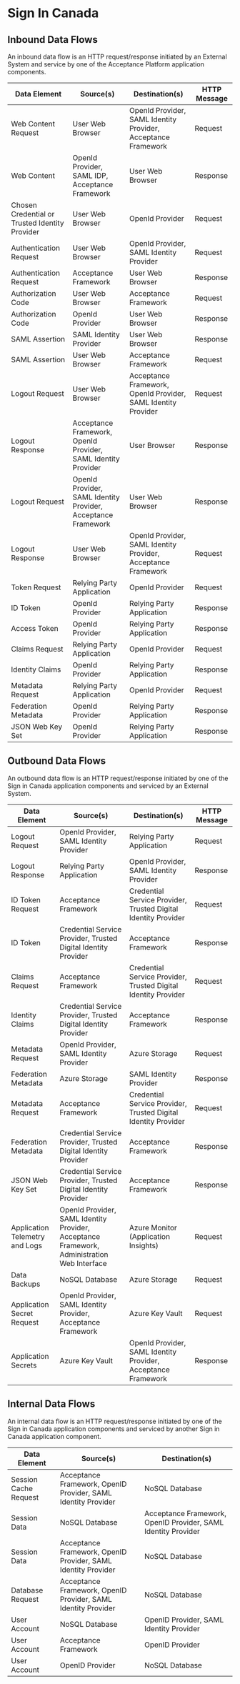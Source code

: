 # Sign In Canada

## Inbound Data Flows

An inbound data flow is an HTTP request/response initiated by an External System and service by one of the Acceptance Platform application components.


|Data Element|Source(s)|Destination(s)|HTTP Message|
|------------|---------|--------------|------------|
|Web Content Request|User Web Browser|OpenId Provider, SAML Identity Provider, Acceptance Framework|Request|
|Web Content|OpenId Provider, SAML IDP, Acceptance Framework|User Web Browser|Response|
|Chosen Credential or Trusted Identity Provider|User Web Browser|OpenId Provider|Request|
|Authentication Request|User Web Browser|OpenId Provider, SAML Identity Provider|Request|
|Authentication Request|Acceptance Framework|User Web Browser|Response|
|Authorization Code|User Web Browser|Acceptance Framework|Request|
|Authorization Code|OpenId Provider|User Web Browser|Response|
|SAML Assertion|SAML Identity Provider|User Web Browser|Response|
|SAML Assertion|User Web Browser|Acceptance Framework|Request|
|Logout Request|User Web Browser|Acceptance Framework, OpenId Provider, SAML Identity Provider|Request|
|Logout Response|Acceptance Framework, OpenId Provider, SAML Identity Provider|User Browser|Response|
|Logout Request|OpenId Provider, SAML Identity Provider, Acceptance Framework|User Web Browser|Response|
|Logout Response|User Web Browser|OpenId Provider, SAML Identity Provider, Acceptance Framework|Request|
|Token Request|Relying Party Application|OpenId Provider|Request|
|ID Token|OpenId Provider|Relying Party Application|Response|
|Access Token|OpenId Provider|Relying Party Application|Response|
|Claims Request|Relying Party Application|OpenId Provider|Request|
|Identity Claims|OpenId Provider|Relying Party Application|Response|
|Metadata Request|Relying Party Application|OpenId Provider|Request|
|Federation Metadata|OpenId Provider|Relying Party Application|Response|
|JSON Web Key Set|OpenId Provider|Relying Party Application|Response|

## Outbound Data Flows

An outbound data flow is an HTTP request/response initiated by one of the Sign in Canada application components and serviced by an External System.

|Data Element|Source(s)|Destination(s)|HTTP Message|
|------------|---------|--------------|------------|
|Logout Request|OpenId Provider, SAML Identity Provider|Relying Party Application|Request|
|Logout Response|Relying Party Application|OpenId Provider, SAML Identity Provider|Response|
|ID Token Request|Acceptance Framework|Credential Service Provider, Trusted Digital Identity Provider|Request|
|ID Token|Credential Service Provider, Trusted Digital Identity Provider|Acceptance Framework|Response|
|Claims Request|Acceptance Framework|Credential Service Provider, Trusted Digital Identity Provider|Request|
|Identity Claims|Credential Service Provider, Trusted Digital Identity Provider|Acceptance Framework|Response|
|Metadata Request|OpenId Provider, SAML Identity Provider|Azure Storage|Request|
|Federation Metadata|Azure Storage|SAML Identity Provider|Response|
|Metadata Request|Acceptance Framework|Credential Service Provider, Trusted Digital Identity Provider|Request|
|Federation Metadata|Credential Service Provider, Trusted Digital Identity Provider|Acceptance Framework|Response|
|JSON Web Key Set|Credential Service Provider, Trusted Digital Identity Provider|Acceptance Framework|Response|
|Application Telemetry and Logs|OpenId Provider, SAML Identity Provider, Acceptance Framework, Administration Web Interface|Azure Monitor (Application Insights)|Request|
|Data Backups|NoSQL Database|Azure Storage|Request|
|Application Secret Request|OpenId Provider, SAML Identity Provider, Acceptance Framework|Azure Key Vault|Request|
|Application Secrets|Azure Key Vault|OpenId Provider, SAML Identity Provider, Acceptance Framework|Response|

## Internal Data Flows

An internal data flow is an HTTP request/response initiated by one of the Sign in Canada application components and serviced by another Sign in Canada application component.

|Data Element|Source(s)|Destination(s)|
|------------|---------|--------------|
|Session Cache Request|Acceptance Framework, OpenID Provider, SAML Identity Provider|NoSQL Database|
|Session Data|NoSQL Database|Acceptance Framework, OpenID Provider, SAML Identity Provider|
|Session Data|Acceptance Framework, OpenID Provider, SAML Identity Provider|NoSQL Database|
|Database Request|Acceptance Framework, OpenID Provider, SAML Identity Provider|NoSQL Database|
|User Account|NoSQL Database|OpenID Provider, SAML Identity Provider|
|User Account|Acceptance Framework|OpenID Provider|
|User Account|OpenID Provider|NoSQL Database|
